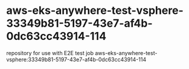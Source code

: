 # aws-eks-anywhere-test-vsphere-33349b81-5197-43e7-af4b-0dc63cc43914-114
repository for use with E2E test job aws-eks-anywhere-test-vsphere:33349b81-5197-43e7-af4b-0dc63cc43914-114
